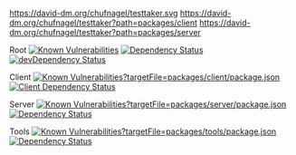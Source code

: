 https://david-dm.org/chufnagel/testtaker.svg
https://david-dm.org/chufnagel/testtaker?path=packages/client
https://david-dm.org/chufnagel/testtaker?path=packages/server

<!-- [![Dependency Status](https://david-dm.org/chufnagel/testtaker?path=packages/tools)](https://david-dm.org/chufnagel/tesstaker?path=packages/tools.svg) -->



Root
[![Known Vulnerabilities](https://snyk.io/test/github/chufnagel/testtaker/badge.svg)](https://snyk.io/test/github/chufnagel/testtaker)
[![Dependency Status](https://david-dm.org/chufnagel/testtaker.svg)](https://david-dm.org/chufnagel/testtaker.svg)
[![devDependency Status](https://david-dm.org/chufnagel/testtaker/dev-status.svg)](https://david-dm.org/chufnagel/badges#info=devDependencies)

Client
[![Known Vulnerabilities](https://snyk.io/test/github/chufnagel/testtaker/badge.svg)?targetFile=packages/client/package.json](https://snyk.io/test/github/chufnagel/testtaker)
[![Client Dependency Status](https://david-dm.org/chufnagel/testtaker?path=packages/client)](https://david-dm.org/chufnagel/testtaker.svg)

Server
[![Known Vulnerabilities](https://snyk.io/test/github/chufnagel/testtaker/badge.svg)?targetFile=packages/server/package.json](https://snyk.io/test/github/chufnagel/testtaker)
[![Dependency Status](https://david-dm.org/chufnagel/testtaker?path=packages/server)](https://david-dm.org/chufnagel/testtaker.svg)

Tools
[![Known Vulnerabilities](https://snyk.io/test/github/chufnagel/testtaker/badge.svg)?targetFile=packages/tools/package.json](https://snyk.io/test/github/chufnagel/testtaker)
[![Dependency Status](https://david-dm.org/chufnagel/testtaker?path=packages/tools)](https://david-dm.org/chufnagel/testtaker.svg)
